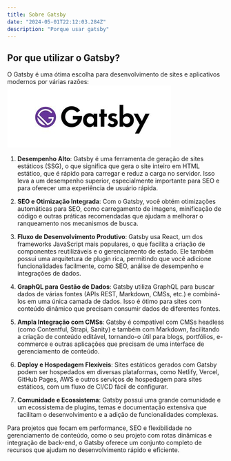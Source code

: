 ```yaml
---
title: Sobre Gatsby
date: "2024-05-01T22:12:03.284Z"
description: "Porque usar gatsby"
---
```

## Por que utilizar o Gatsby?

O Gatsby é uma ótima escolha para desenvolvimento de sites e aplicativos modernos por várias razões:
![Logo gatsby](./logo_gatsby.jpg)

1. **Desempenho Alto**: Gatsby é uma ferramenta de geração de sites estáticos (SSG), o que significa que gera o site inteiro em HTML estático, que é rápido para carregar e reduz a carga no servidor. Isso leva a um desempenho superior, especialmente importante para SEO e para oferecer uma experiência de usuário rápida.

2. **SEO e Otimização Integrada**: Com o Gatsby, você obtém otimizações automáticas para SEO, como carregamento de imagens, minificação de código e outras práticas recomendadas que ajudam a melhorar o ranqueamento nos mecanismos de busca.

3. **Fluxo de Desenvolvimento Produtivo**: Gatsby usa React, um dos frameworks JavaScript mais populares, o que facilita a criação de componentes reutilizáveis e o gerenciamento de estado. Ele também possui uma arquitetura de plugin rica, permitindo que você adicione funcionalidades facilmente, como SEO, análise de desempenho e integrações de dados.

4. **GraphQL para Gestão de Dados**: Gatsby utiliza GraphQL para buscar dados de várias fontes (APIs REST, Markdown, CMSs, etc.) e combiná-los em uma única camada de dados. Isso é ótimo para sites com conteúdo dinâmico que precisam consumir dados de diferentes fontes.

5. **Ampla Integração com CMSs**: Gatsby é compatível com CMSs headless (como Contentful, Strapi, Sanity) e também com Markdown, facilitando a criação de conteúdo editável, tornando-o útil para blogs, portfólios, e-commerce e outras aplicações que precisam de uma interface de gerenciamento de conteúdo.

6. **Deploy e Hospedagem Flexíveis**: Sites estáticos gerados com Gatsby podem ser hospedados em diversas plataformas, como Netlify, Vercel, GitHub Pages, AWS e outros serviços de hospedagem para sites estáticos, com um fluxo de CI/CD fácil de configurar.

7. **Comunidade e Ecossistema**: Gatsby possui uma grande comunidade e um ecossistema de plugins, temas e documentação extensiva que facilitam o desenvolvimento e a adição de funcionalidades complexas.

Para projetos que focam em performance, SEO e flexibilidade no gerenciamento de conteúdo, como o seu projeto com rotas dinâmicas e integração de back-end, o Gatsby oferece um conjunto completo de recursos que ajudam no desenvolvimento rápido e eficiente.